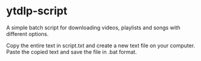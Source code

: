 # ytdlp-script
A simple batch script for downloading videos, playlists and songs with different options.

Copy the entire text in script.txt and create a new text file on your computer. Paste the copied text and save the file in .bat format.
